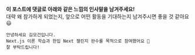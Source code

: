 **이 포스트에 댓글로 아래와 같은 느낌의 인사말을 남겨주세요!**  
대략 왜 참가하게 되었는지, 앞으로 어떤 활동을 기대하는지 남겨주시면 좋을 것 같아요 😃

```
안녕하세요 김모건입니다.
Next.js 이론 학습과 한입 Next 챌린지 완수를 목적으로 참여했어요 🤗
잘 부탁드립니다!
```
